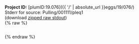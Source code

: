 **Project ID:** [plumID:19.076]({{ '/' | absolute_url }}eggs/19/076/)  
Stderr for source:  Pulling/001111/pleq1   
(download [zipped raw stdout](pleq1.plumed_master.stdout.txt.zip))  
{% raw %}
<pre>
</pre>
{% endraw %}
